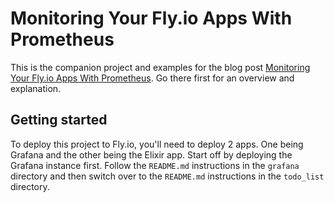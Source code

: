 # Monitoring Your Fly.io Apps With Prometheus

This is the companion project and examples for the blog post [Monitoring Your Fly.io Apps With Prometheus](https://fly.io/blog/monitoring-your-fly-io-apps-with-prometheus/).
Go there first for an overview and explanation.

## Getting started

To deploy this project to Fly.io, you'll need to deploy 2 apps. One being
Grafana and the other being the Elixir app. Start off by deploying the
Grafana instance first. Follow the `README.md` instructions in the `grafana`
directory and then switch over to the `README.md` instructions in the
`todo_list` directory.
